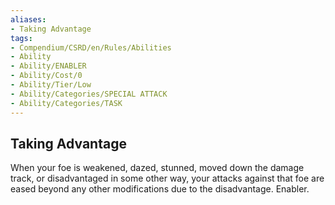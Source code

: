 ```yaml
---
aliases:
- Taking Advantage
tags:
- Compendium/CSRD/en/Rules/Abilities
- Ability
- Ability/ENABLER
- Ability/Cost/0
- Ability/Tier/Low
- Ability/Categories/SPECIAL ATTACK
- Ability/Categories/TASK
---
```


  
## Taking Advantage  
When your foe is weakened, dazed, stunned, moved down the damage track, or disadvantaged in some other way, your attacks against that foe are eased beyond any other modifications due to the disadvantage. Enabler. 